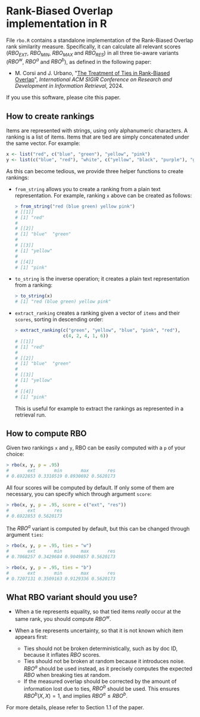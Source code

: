 # Rank-Biased Overlap implementation in R

File `rbo.R` contains a standalone implementation of the Rank-Biased Overlap rank similarity measure. Specifically, it can calculate all relevant scores ($RBO_{EXT}$, $RBO_{MIN}$, $RBO_{MAX}$ and $RBO_{RES}$) in all three tie-aware variants ($RBO^w$, $RBO^a$ and $RBO^b$), as defined in the following paper:

- M. Corsi and J. Urbano, "[The Treatment of Ties in Rank-Biased Overlap](http://julian-urbano.info/files/publications/068-treatment-ties-rank-biased-overlap.pdf)", *International ACM SIGIR Conference on Research and Development in Information Retrieval*, 2024.

If you use this software, please cite this paper.

## How to create rankings

Items are represented with strings, using only alphanumeric characters. A ranking is a list of items. Items that are tied are simply concatenated under the same vector. For example:

```r
x <- list("red", c("blue", "green"), "yellow", "pink")
y <- list(c("blue", "red"), "white", c("yellow", "black", "purple"), "green")
```

As this can become tedious, we provide three helper functions to create rankings:

- `from_string` allows you to create a ranking from a plain text representation. For example, ranking `x` above can be created as follows:

  ```r
  > from_string("red (blue green) yellow pink")
  # [[1]]
  # [1] "red"
  # 
  # [[2]]
  # [1] "blue"  "green"
  # 
  # [[3]]
  # [1] "yellow"
  # 
  # [[4]]
  # [1] "pink"
  ```
  
- `to_string` is the inverse operation; it creates a plain text representation from a ranking:

  ```r
  > to_string(x)
  # [1] "red (blue green) yellow pink"
  ```
  
- `extract_ranking` creates a ranking given a vector of `items` and their `scores`, sorting in descending order:

  ```r
  > extract_ranking(c("green", "yellow", "blue", "pink", "red"),
                    c(4, 2, 4, 1, 6))
  # [[1]]
  # [1] "red"
  # 
  # [[2]]
  # [1] "blue"  "green"
  # 
  # [[3]]
  # [1] "yellow"
  # 
  # [[4]]
  # [1] "pink"
  ```
  
  This is useful for example to extract the rankings as represented in a retrieval run.

## How to compute RBO

Given two rankings `x` and `y`, RBO can be easily computed with a `p` of your choice:

```r
> rbo(x, y, p = .95)
#       ext       min       max       res
# 0.6922853 0.3310519 0.8930692 0.5620173
```

All four scores will be computed by default. If only some of them are necessary, you can specify which through argument `score`:

```r
> rbo(x, y, p = .95, score = c("ext", "res"))
#       ext       res
# 0.6922853 0.5620173
```

The $RBO^a$ variant is computed by default, but this can be changed through argument `ties`:

```r
> rbo(x, y, p = .95, ties = "w")
#       ext       min       max       res
# 0.7068257 0.3429684 0.9049857 0.5620173

> rbo(x, y, p = .95, ties = "b")
#       ext       min       max       res
# 0.7207131 0.3509163 0.9129336 0.5620173
```

## What RBO variant should you use?

- When a tie represents equality, so that tied items *really* occur at the same rank, you should compute $RBO^w$.
- When a tie represents uncertainty, so that it is not known which item appears first:

  - Ties should not be broken deterministically, such as by doc ID, because it inflates $RBO$ scores.
  - Ties should not be broken at random because it introduces noise. $RBO^a$ should be used instead, as it precisely computes the expected $RBO$ when breaking ties at random.
  - If the measured overlap should be corrected by the amount of information lost due to ties, $RBO^b$ should be used. This ensures $RBO^b(X,X)=1$, and implies $RBO^a\leq RBO^b$.

For more details, please refer to Section 1.1 of the paper.
